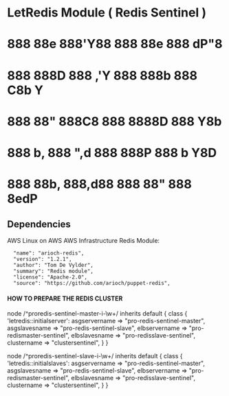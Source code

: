 
# LetRedis Module ( Redis Sentinel )



#   888 88e  888'Y88 888 88e   888  dP"8 
#   888 888D 888 ,'Y 888 888b  888 C8b Y 
#   888 88"  888C8   888 8888D 888  Y8b  
#   888 b,   888 ",d 888 888P  888 b Y8D 
#   888 88b, 888,d88 888 88"   888 8edP  



## Dependencies 

AWS Linux on AWS
AWS Infrastructure
Redis Module:

	  "name": "arioch-redis",
	  "version": "1.2.1",
	  "author": "Tom De Vylder",
	  "summary": "Redis module",
	  "license": "Apache-2.0",
	  "source": "https://github.com/arioch/puppet-redis",



#### HOW TO PREPARE THE REDIS CLUSTER 

node /^proredis-sentinel-master\-i\-\w+/ inherits default {
    class { 'letredis::initialserver':
        asgservername => "pro-redis-sentinel-master",
        asgslavesname => "pro-redis-sentinel-slave",
        elbservername => "pro-redismaster-sentinel",
        elbslavesname => "pro-redisslave-sentinel",
        clustername   => "clustersentinel",
    }
}

node /^proredis-sentinel-slave\-i\-\w+/ inherits default {
    class { 'letredis::initialslaves':
        asgservername => "pro-redis-sentinel-master",
        asgslavesname => "pro-redis-sentinel-slave",
        elbservername => "pro-redismaster-sentinel",
        elbslavesname => "pro-redisslave-sentinel",
        clustername   => "clustersentinel",
    }
}

